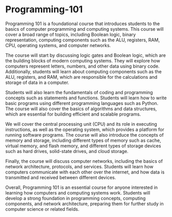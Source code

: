 # Programming-101
Programming 101 is a foundational course that introduces students to the basics of computer programming and computing systems. This course will cover a broad range of topics, including Boolean logic, binary representation, computing components such as the ALU, registers, RAM, CPU, operating systems, and computer networks.

The course will start by discussing logic gates and Boolean logic, which are the building blocks of modern computing systems. They will explore how computers represent letters, numbers, and other data using binary code. Additionally, students will learn about computing components such as the ALU, registers, and RAM, which are responsible for the calculations and storage of data in a computer.

Students will also learn the fundamentals of coding and programming concepts such as statements and functions. Students will learn how to write basic programs using different programming languages such as Python. The course will also cover the basics of algorithms and data structures, which are essential for building efficient and scalable programs.

We will cover the central processing unit (CPU) and its role in executing instructions, as well as the operating system, which provides a platform for running software programs. The course will also introduce the concepts of memory and storage, including different types of memory such as cache, virtual memory, and flash memory, and different types of storage devices such as hard drives, solid-state drives, and cloud storage.

Finally, the course will discuss computer networks, including the basics of network architecture, protocols, and services. Students will learn how computers communicate with each other over the internet, and how data is transmitted and received between different devices.

Overall, Programming 101 is an essential course for anyone interested in learning how computers and computing systems work. Students will develop a strong foundation in programming concepts, computing components, and network architecture, preparing them for further study in computer science or related fields.
